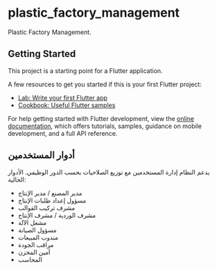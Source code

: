 # plastic_factory_management

Plastic Factory Management.

## Getting Started

This project is a starting point for a Flutter application.

A few resources to get you started if this is your first Flutter project:

- [Lab: Write your first Flutter app](https://docs.flutter.dev/get-started/codelab)
- [Cookbook: Useful Flutter samples](https://docs.flutter.dev/cookbook)

For help getting started with Flutter development, view the
[online documentation](https://docs.flutter.dev/), which offers tutorials,
samples, guidance on mobile development, and a full API reference.

## أدوار المستخدمين

يدعم النظام إدارة المستخدمين مع توزيع الصلاحيات بحسب الدور الوظيفي. الأدوار الحالية:

- مدير المصنع / مدير الإنتاج
- مسؤول إعداد طلبات الإنتاج
- مشرف تركيب القوالب
- مشرف الوردية / مشرف الإنتاج
- مشغل الآلة
- مسؤول الصيانة
- مندوب المبيعات
- مراقب الجودة
- أمين المخزن
- المحاسب
